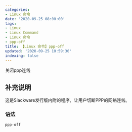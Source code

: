 ```yaml
---
categories:
- Linux 命令
date: '2020-09-25 08:00:00'
tags:
- Linux
- Linux Command
- Linux 命令
- ppp-off
title: 【Linux 命令】ppp-off
updated: '2020-09-25 10:59:30'
indexing: false
---
```


关闭ppp连线

## 补充说明

这是Slackware发行版内附的程序，让用户切断PPP的网络连线。

###  语法

```shell
ppp-off
```


<!-- Linux命令行搜索引擎：https://jaywcjlove.github.io/linux-command/ -->